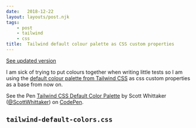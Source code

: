 ```yaml
---
date:   2018-12-22
layout: layouts/post.njk
tags:
    - post
    - tailwind
    - css
title:  Tailwind default colour palette as CSS custom properties
---
```


<p class="info">
    <a href="/posts/tailwind-default-color-palette-as-css-custom-properties-v2/">See updated version</a>
</p>

I am sick of trying to put colours together when writing little tests so I am using the [default colour palette from Tailwind CSS](https://tailwindcss.com/docs/colors/#default-color-palette) as css custom properties as a base from now on.

<p data-height="447" data-theme-id="light" data-slug-hash="EGWqGX" data-default-tab="result" data-user="ScottWhittaker" data-pen-title="Tailwind CSS Default Color Palette" class="codepen">See the Pen <a href="https://codepen.io/ScottWhittaker/pen/EGWqGX/">Tailwind CSS Default Color Palette</a> by Scott Whittaker (<a href="https://codepen.io/ScottWhittaker">@ScottWhittaker</a>) on <a href="https://codepen.io">CodePen</a>.</p>
<script async src="https://static.codepen.io/assets/embed/ei.js"></script>

## `tailwind-default-colors.css`

<script src="https://gist.github.com/ScottWhittaker/8584a3ae4227dd79251f58e6da4f24b8.js"></script>
